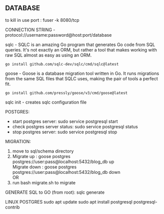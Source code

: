 ## DATABASE
to kill in use port : fuser -k 8080/tcp

CONNECTION STRING - protocol://username:password@host:port/database

sqlc -  SQLC is an amazing Go program that generates Go code from SQL queries. It's not exactly an ORM, but rather a tool that makes working with raw SQL almost as easy as using an ORM. 
```
go install github.com/sqlc-dev/sqlc/cmd/sqlc@latest
```
goose - Goose is a database migration tool written in Go. It runs migrations from the same SQL files that SQLC uses, making the pair of tools a perfect fit.
```
go install github.com/pressly/goose/v3/cmd/goose@latest
```

sqlc init - creates sqlc configuration file

POSTGRES:
- start postgres server: sudo service postgresql start
- check postgres server status: sudo service postgresql status
- stop postgres server: sudo service postgresql stop

MIGRATION:
1. move to sql/schema directory
2. Migrate up : goose postgres postgres://user:pass@localhost:5432/blog_db  up  
Migrate down : goose postgres postgres://user:pass@localhost:5432/blog_db   down  
OR 
1. run bash migrate.sh to migrate

GENERATE SQL to GO (from root): sqlc generate

LINUX POSTGRES 
sudo apt update
sudo apt install postgresql postgresql-contrib
